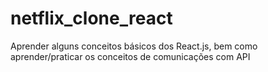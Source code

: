 # netflix_clone_react
Aprender alguns conceitos básicos dos React.js, bem como aprender/praticar os conceitos de comunicações com API
